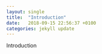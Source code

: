 ```yaml
---
layout: single
title:  "Introduction"
date:   2018-09-15 22:56:37 +0100
categories: jekyll update
---
```


Introduction